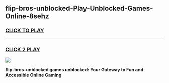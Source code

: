 
## flip-bros-unblocked-Play-Unblocked-Games-Online-8sehz
<h3>
<a href="https://premium76.site?title=flip-bros-unblocked&ref=25A">CLICK TO PLAY</a></h3>
<hr>

<h3>
<a href="https://premium76.site?title=flip-bros-unblocked&ref=25A">CLICK 2 PLAY</a>
  
</h3>

<a href="https://premium76.site?title=flip-bros-unblocked&ref=25A"><img src="https://clearcache.store/games.png"></a>


**flip-bros-unblocked games unblocked: Your Gateway to Fun and Accessible Online Gaming**
